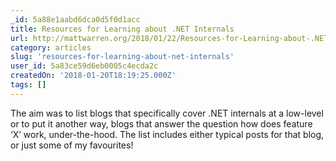 ```yaml
---
_id: 5a88e1aabd6dca0d5f0d1acc
title: Resources for Learning about .NET Internals
url: http://mattwarren.org/2018/01/22/Resources-for-Learning-about-.NET-Internals/
category: articles
slug: 'resources-for-learning-about-net-internals'
user_id: 5a83ce59d6eb0005c4ecda2c
createdOn: '2018-01-20T18:19:25.000Z'
tags: []
---
```


The aim was to list blogs that specifically cover .NET internals at a low-level or to put it another way, blogs that answer the question how does feature ‘X’ work, under-the-hood. The list includes either typical posts for that blog, or just some of my favourites!
